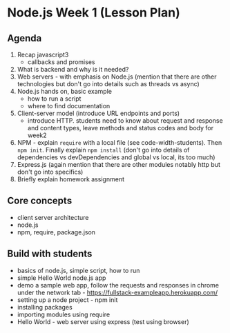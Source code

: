 # Node.js Week 1 (Lesson Plan)

## Agenda

1. Recap javascript3
    * callbacks and promises
2. What is backend and why is it needed?
3. Web servers - with emphasis on Node.js (mention that there are other technologies but don't go into details such as threads vs async)
4. Node.js hands on, basic example
   * how to run a script
   * where to find documentation
5. Client-server model (introduce URL endpoints and ports)
     * introduce HTTP. students need to know about request and response and content types, leave methods and status codes and body for week2
6. NPM - explain `require` with a local file (see code-width-students). Then `npm init`. Finally explain `npm install` (don't go into details of dependencies vs devDependencies and global vs local, its too much)
7. Express.js (again mention that there are other modules notably http but don't go into specifics)
8. Briefly explain homework assignment

## Core concepts

* client server architecture
* node.js
* npm, require, package.json

## Build with students
* basics of node.js, simple script, how to run
* simple Hello World node.js app
* demo a sample web app, follow the requests and responses in chrome under the network tab - https://fullstack-exampleapp.herokuapp.com/
* setting up a node project - npm init
* installing packages
* importing modules using require
* Hello World - web server using express (test using browser)
